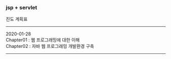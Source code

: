 ### jsp + servlet

진도 계획표
  
---  
  
2020-01-28  
Chapter01 : 웹 프로그래밍에 대한 이해  
Chapter02 : 자바 웹 프로그래밍 개발환경 구축  
  
---   
